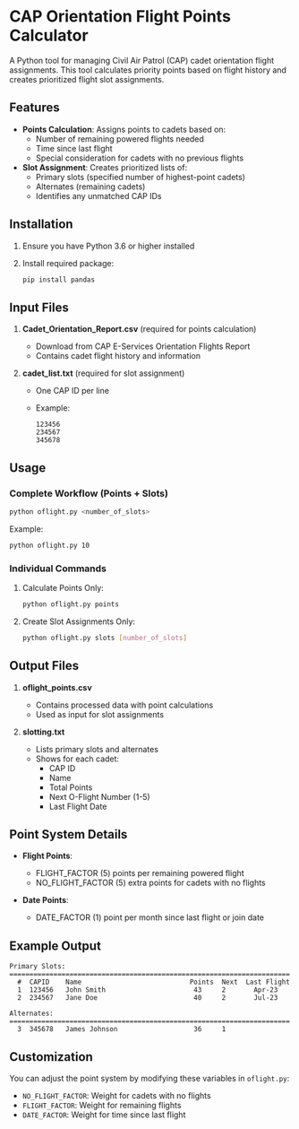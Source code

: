 # CAP Orientation Flight Points Calculator

A Python tool for managing Civil Air Patrol (CAP) cadet orientation flight assignments. This tool calculates priority points based on flight history and creates prioritized flight slot assignments.

## Features

- **Points Calculation**: Assigns points to cadets based on:
  - Number of remaining powered flights needed
  - Time since last flight
  - Special consideration for cadets with no previous flights
- **Slot Assignment**: Creates prioritized lists of:
  - Primary slots (specified number of highest-point cadets)
  - Alternates (remaining cadets)
  - Identifies any unmatched CAP IDs

## Installation

1. Ensure you have Python 3.6 or higher installed

2. Install required package:

   ```bash
   pip install pandas
   ```

## Input Files

1. **Cadet_Orientation_Report.csv** (required for points calculation)
   - Download from CAP E-Services Orientation Flights Report
   - Contains cadet flight history and information

2. **cadet_list.txt** (required for slot assignment)
   - One CAP ID per line
   - Example:

     ```text
     123456
     234567
     345678
     ```

## Usage

### Complete Workflow (Points + Slots)

```bash
python oflight.py <number_of_slots>
```

Example:

```bash
python oflight.py 10
```

### Individual Commands

1. Calculate Points Only:

   ```bash
   python oflight.py points
   ```

2. Create Slot Assignments Only:

   ```bash
   python oflight.py slots [number_of_slots]
   ```

## Output Files

1. **oflight_points.csv**
   - Contains processed data with point calculations
   - Used as input for slot assignments

2. **slotting.txt**
   - Lists primary slots and alternates
   - Shows for each cadet:
     - CAP ID
     - Name
     - Total Points
     - Next O-Flight Number (1-5)
     - Last Flight Date

## Point System Details

- **Flight Points**:
  - FLIGHT_FACTOR (5) points per remaining powered flight
  - NO_FLIGHT_FACTOR (5) extra points for cadets with no flights

- **Date Points**:
  - DATE_FACTOR (1) point per month since last flight or join date

## Example Output

```text
Primary Slots:
======================================================================
  #  CAPID    Name                           Points  Next  Last Flight
  1  123456   John Smith                      43     2       Apr-23
  2  234567   Jane Doe                        40     2       Jul-23

Alternates:
======================================================================
  3  345678   James Johnson                   36     1
```

## Customization

You can adjust the point system by modifying these variables in `oflight.py`:

- `NO_FLIGHT_FACTOR`: Weight for cadets with no flights
- `FLIGHT_FACTOR`: Weight for remaining flights
- `DATE_FACTOR`: Weight for time since last flight
